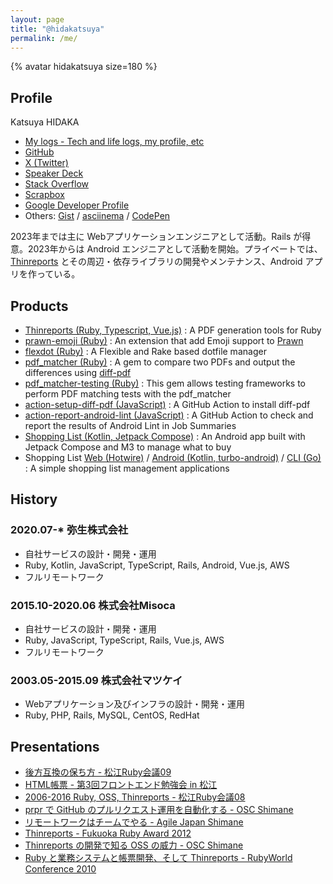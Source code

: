 ```yaml
---
layout: page
title: "@hidakatsuya"
permalink: /me/
---
```


{% avatar hidakatsuya size=180 %}

## Profile

Katsuya HIDAKA

- [My logs - Tech and life logs, my profile, etc](/)
- [GitHub](https://github.com/hidakatsuya)
- [X (Twitter)](https://twitter.com/hidakatsuya)
- [Speaker Deck](https://speakerdeck.com/hidakatsuya)
- [Stack Overflow](https://stackoverflow.com/users/1160252/hidakatsuya)
- [Scrapbox](https://scrapbox.io/hidakatsuya/)
- [Google Developer Profile](https://developers.google.com/profile/u/hidakatsuya)
- Others: [Gist](https://gist.github.com/hidakatsuya) / [asciinema](https://asciinema.org/~hidakatsuya) / [CodePen](https://codepen.io/hidakatsuya)

2023年までは主に Webアプリケーションエンジニアとして活動。Rails が得意。2023年からは Android エンジニアとして活動を開始。プライベートでは、[Thinreports](https://github.com/thinreports) とその周辺・依存ライブラリの開発やメンテナンス、Android アプリを作っている。

## Products

- [Thinreports (Ruby, Typescript, Vue.js)](https://github.com/thinreports/thinreports) : A PDF generation tools for Ruby
- [prawn-emoji (Ruby)](https://github.com/hidakatsuya/prawn-emoji) : An extension that add Emoji support to [Prawn](https://github.com/prawnpdf/prawn)
- [flexdot (Ruby)](https://github.com/hidakatsuya/flexdot) : A Flexible and Rake based dotfile manager
- [pdf_matcher (Ruby)](https://github.com/hidakatsuya/pdf_matcher) : A gem to compare two PDFs and output the differences using [diff-pdf](https://github.com/vslavik/diff-pdf)
- [pdf_matcher-testing (Ruby)](https://github.com/hidakatsuya/pdf_matcher-testing) : This gem allows testing frameworks to perform PDF matching tests with the pdf_matcher
- [action-setup-diff-pdf (JavaScript)](https://github.com/hidakatsuya/action-setup-diff-pdf) : A GitHub Action to install diff-pdf
- [action-report-android-lint (JavaScript)](https://github.com/hidakatsuya/action-report-android-lint) : A GitHub Action to check and report the results of Android Lint in Job Summaries
- [Shopping List (Kotlin, Jetpack Compose)](https://github.com/hidakatsuya/ShoppingList) : An Android app built with Jetpack Compose and M3 to manage what to buy
- Shopping List [Web (Hotwire)](https://github.com/hidakatsuya/shopping_list) / [Android (Kotlin, turbo-android)](https://github.com/hidakatsuya/shopping_list-android) / [CLI (Go)](https://github.com/hidakatsuya/shopping_list-cli) : A simple shopping list management applications

## History

### 2020.07-* 弥生株式会社

- 自社サービスの設計・開発・運用
- Ruby, Kotlin, JavaScript, TypeScript, Rails, Android, Vue.js, AWS
- フルリモートワーク

### 2015.10-2020.06 株式会社Misoca

- 自社サービスの設計・開発・運用
- Ruby, JavaScript, TypeScript, Rails, Vue.js, AWS
- フルリモートワーク

### 2003.05-2015.09 株式会社マツケイ

- Webアプリケーション及びインフラの設計・開発・運用
- Ruby, PHP, Rails, MySQL, CentOS, RedHat

## Presentations

- [後方互換の保ち方 - 松江Ruby会議09](https://speakerdeck.com/hidakatsuya/how-to-maintain-compatibility)
- [HTML帳票 - 第3回フロントエンド勉強会 in 松江](https://speakerdeck.com/hidakatsuya/frontend-study-group-in-sannin-3rd)
- [2006-2016 Ruby, OSS, Thinreports - 松江Ruby会議08](https://speakerdeck.com/hidakatsuya/matsue-rubykaigi08-lt)
- [prpr で GitHub のプルリクエスト運用を自動化する - OSC Shimane](https://speakerdeck.com/hidakatsuya/introduction-of-prpr)
- [リモートワークはチームでやる - Agile Japan Shimane](https://speakerdeck.com/hidakatsuya/agilejapan2016-shimane-session2-2)
- [Thinreports - Fukuoka Ruby Award 2012](https://www.slideshare.net/thinreports/fukuoka-ruby-award-2012)
- [Thinreports の開発で知る OSS の威力 - OSC Shimane](https://www.slideshare.net/thinreports/thinreports-osc2011shimane)
- [Ruby と業務システムと帳票開発、そして Thinreports - RubyWorld Conference 2010](https://www.slideshare.net/thinreports/rubythinreports-6798564)

